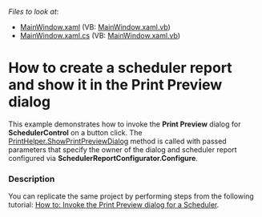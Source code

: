 <!-- default file list -->
*Files to look at*:

* [MainWindow.xaml](./CS/WpfApplication1/MainWindow.xaml) (VB: [MainWindow.xaml.vb](./VB/WpfApplication1/MainWindow.xaml.vb))
* [MainWindow.xaml.cs](./CS/WpfApplication1/MainWindow.xaml.cs) (VB: [MainWindow.xaml.vb](./VB/WpfApplication1/MainWindow.xaml.vb))
<!-- default file list end -->
# How to create a scheduler report and show it in the Print Preview dialog


<p>This example demonstrates how to invoke the <strong>Print Preview</strong> dialog for <strong>SchedulerControl</strong> on a button click. The <a href="http://documentation.devexpress.com/#WPF/DevExpressXpfPrintingPrintHelper_ShowPrintPreviewDialogtopic"><u>PrintHelper.ShowPrintPreviewDialog</u></a> method is called with passed parameters that specify the owner of the dialog and scheduler report configured via <strong>SchedulerReportConfigurator.Configure</strong>.</p>


<h3>Description</h3>

<p>You can replicate the same project by performing steps from the following tutorial: <a href="http://help.devexpress.com/#WPF/CustomDocument11532"><u>How to: Invoke the Print Preview dialog for a Scheduler</u></a>.</p>

<br/>


